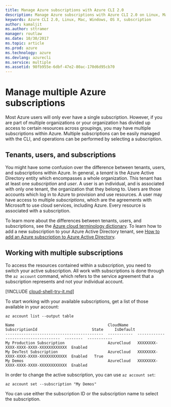 ```yaml
---
title: Manage Azure subscriptions with Azure CLI 2.0
description: Manage Azure subscriptions with Azure CLI 2.0 on Linux, Mac, or Windows.
keywords: Azure CLI 2.0, Linux, Mac, Windows, OS X, subscription
author: kamaljit
ms.author: sttramer
manager: routlaw
ms.date: 10/30/2017
ms.topic: article
ms.prod: azure
ms.technology: azure
ms.devlang: azurecli
ms.service: multiple
ms.assetid: 98fb955e-6dbf-47e2-80ac-170d6d95cb70
---
```

# Manage multiple Azure subscriptions
Most Azure users will only ever have a single subscription. However, if you are part of multiple organizations or your organization has
divided up access to certain resources across groupings, you may have multiple subscriptions within Azure. Multiple subscriptions can
be easily managed with the CLI, and operations can be performed by selecting a subscription.

## Tenants, users, and subscriptions
You might have some confusion over the difference between tenants, users, and subscriptions within Azure. In general, a *tenant* is the Azure Active Directory
entity which encompasses a whole organization. This tenant has at least one *subscription* and *user*. A user is an individual, and is associated with only
one tenant, the organization that they belong to. Users are those accounts which log in to Azure to provision and use resources. A user may have access to multiple *subscriptions*,
which are the agreements with Microsoft to use cloud services, including Azure. Every resource is associated with a subscription.

To learn more about the differences between tenants, users, and subscriptions, see the [Azure cloud terminology dictionary](/azure/azure-glossary-cloud-terminology).
To learn how to add a new subscription to your Azure Active Directory tenant, see [How to add an Azure subscription to Azure Active Directory](/en-us/azure/active-directory/active-directory-how-subscriptions-associated-directory).

## Working with multiple subscriptions
To access the resources contained within a subscription, you need to switch your active subscription. All work with subscriptions is done through the `az account` command, which
refers to the service agreement that a subscription represents and not your individual account.

[!INCLUDE [cloud-shell-try-it.md](includes/cloud-shell-try-it.md)]

To start working with your available subscriptions, get a list of those available in your account:

```azurecli-interactive
az account list --output table
```
```Output
Name                                         CloudName    SubscriptionId                        State     IsDefault
-------------------------------------------  -----------  ------------------------------------  --------  -----------
My Production Subscription                   AzureCloud   XXXXXXXX-XXXX-XXXX-XXXX-XXXXXXXXXXXX  Enabled
My DevTest Subscription                      AzureCloud   XXXXXXXX-XXXX-XXXX-XXXX-XXXXXXXXXXXX  Enabled   True
My Demos                                     AzureCloud   XXXXXXXX-XXXX-XXXX-XXXX-XXXXXXXXXXXX  Enabled
```
In order to change the active subscription, you can use `az account set`:

```azurecli-interactive
az account set --subscription "My Demos"
```
You can use either the subscription ID or the subscription name to select the subscription.

